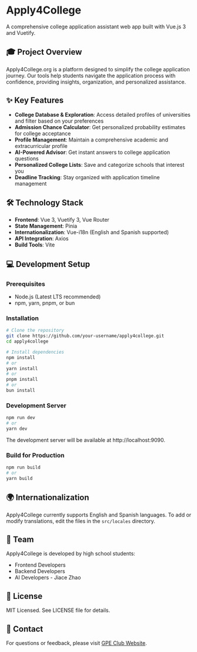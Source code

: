 # Apply4College

A comprehensive college application assistant web app built with Vue.js 3 and Vuetify.

## 🎓 Project Overview

Apply4College.org is a platform designed to simplify the college application journey. Our tools help students navigate the application process with confidence, providing insights, organization, and personalized assistance.

## ✨ Key Features

- **College Database & Exploration**: Access detailed profiles of universities and filter based on your preferences
- **Admission Chance Calculator**: Get personalized probability estimates for college acceptance
- **Profile Management**: Maintain a comprehensive academic and extracurricular profile
- **AI-Powered Advisor**: Get instant answers to college application questions
- **Personalized College Lists**: Save and categorize schools that interest you
- **Deadline Tracking**: Stay organized with application timeline management

## 🛠️ Technology Stack

- **Frontend**: Vue 3, Vuetify 3, Vue Router
- **State Management**: Pinia
- **Internationalization**: Vue-i18n (English and Spanish supported)
- **API Integration**: Axios
- **Build Tools**: Vite

## 💻 Development Setup

### Prerequisites

- Node.js (Latest LTS recommended)
- npm, yarn, pnpm, or bun

### Installation

```bash
# Clone the repository
git clone https://github.com/your-username/apply4college.git
cd apply4college

# Install dependencies
npm install
# or
yarn install
# or
pnpm install
# or
bun install
```

### Development Server

```bash
npm run dev
# or
yarn dev
```

The development server will be available at http://localhost:9090.

### Build for Production

```bash
npm run build
# or
yarn build
```

## 🌍 Internationalization

Apply4College currently supports English and Spanish languages. To add or modify translations, edit the files in the `src/locales` directory.

## 👥 Team

Apply4College is developed by high school students:

- Frontend Developers
- Backend Developers 
- AI Developers - Jiace Zhao 

## 📄 License

MIT Licensed. See LICENSE file for details.

## 📧 Contact

For questions or feedback, please visit [GPE Club Website](https://gpeclub.com).
